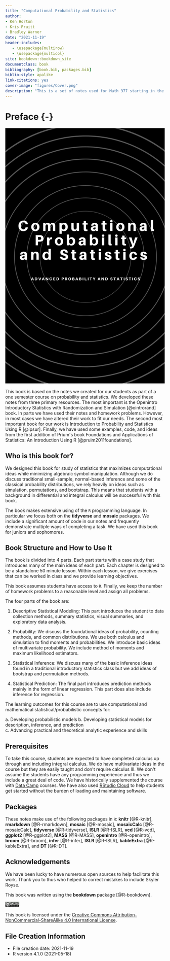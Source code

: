 ```yaml
--- 
title: "Computational Probability and Statistics"
author: 
- Ken Horton
- Kris Pruitt
- Bradley Warner
date: "2021-11-19"
header-includes:
   - \usepackage{multirow}
   - \usepackage{multicol}
site: bookdown::bookdown_site
documentclass: book
bibliography: [book.bib, packages.bib]
biblio-style: apalike
link-citations: yes
cover-image: "figures/Cover.png"
description: "This is a set of notes used for Math 377 starting in the fall of 2020 that has been compiled into a book."
---
```


# Preface {-}


<img src="./figures/Cover.png" width="705" />
  

This book is based on the notes we created for our students as part of a one semester course on probability and statistics. We developed these notes from three primary resources. The most important is the Openintro Introductory Statistics with Randomization and Simulation [@ointrorand] book. In parts we have used their notes and homework problems. However, in most cases we have altered their work to fit our needs. The second most important book for our work is Introduction to Probability and Statistics Using R [@ipsur]. Finally, we have used some examples, code, and ideas from the first addition of Prium's book Foundations and Applications of Statistics: An Introduction Using R [@pruim2011foundations].  

## Who is this book for?

We designed this book for study of statistics that maximizes computational ideas while minimizing algebraic symbol manipulation. Although we do discuss traditional small-sample, normal-based inference and some of the classical probability distributions, we rely heavily on ideas such as simulation, permutations, and bootstrap. This means that students with a background in differential and integral calculus will be successful with this book. 

The book makes extensive using of the `R` programming language. In particular we focus both on the **tidyverse** and **mosaic** packages. We include a significant amount of code in our notes and frequently demonstrate multiple ways of completing a task. We have used this book for juniors and sophomores.

## Book Structure and How to Use It

The book is divided into 4 parts. Each part starts with a case study that introduces many of the main ideas of each part. Each chapter is designed to be a standalone 50 minute lesson. Within each lesson, we give exercises that can be worked in class and we provide learning objectives. 

This book assumes students have access to `R`. Finally, we keep the number of homework problems to a reasonable level and assign all problems.

The four parts of the book are:

1. Descriptive Statistical Modeling: This part introduces the student to data collection methods, summary statistics, visual summaries, and exploratory data analysis. 

2. Probability: We discuss the foundational ideas of probability, counting methods, and common distributions. We use both calculus and simulation to find moments and probabilities. We introduce basic ideas of multivariate probability. We include method of moments and maximum likelihood estimators.

3. Statistical Inference: We discuss many of the basic inference ideas found in a traditional introductory statistics class but we add ideas of bootstrap and permutation methods. 

4. Statistical Prediction: The final part introduces prediction methods mainly in the form of linear regression. This part does also include inference for regression.


The learning outcomes for this course are to use computational and mathematical statistical/probabilistic concepts for:

a.	Developing probabilistic models 
b.	Developing statistical models for description, inference, and prediction  
c.	Advancing practical and theoretical analytic experience and skills


## Prerequisites

To take this course, students are expected to have completed calculus up through and including integral calculus. We do have multivariate ideas in the course but they are easily taught and don't require calculus III.  We don't assume the students have any programming experience and thus we include a great deal of code. We have historically supplemented the course with [Data Camp](http://datacamp.com/) courses. We have also used [RStudio Cloud](http://rstudio.cloud) to help students get started without the burden of loading and maintaining software.

## Packages

These notes make use of the following packages in `R`: **knitr** [@R-knitr], **rmarkdown** [@R-rmarkdown], **mosaic** [@R-mosaic], **mosaicCalc** [@R-mosaicCalc], **tidyverse** [@R-tidyverse], **ISLR** [@R-ISLR], **vcd** [@R-vcd], **ggplot2** [@R-ggplot2], **MASS** [@R-MASS], **openintro** [@R-openintro], **broom** [@R-broom], **infer** [@R-infer],  **ISLR** [@R-ISLR], **kableExtra** [@R-kableExtra], and **DT** [@R-DT].

## Acknowledgements 

We have been lucky to have numerous open sources to help facilitate this work.  Thank you to thus who helped to correct mistakes to include Skyler Royse.

This book was written using the **bookdown** package [@R-bookdown].

<img src="./figures/by-nc-sa.png" width="44" />


This book is licensed under the [Creative Commons Attribution-NonCommercial-ShareAlike 4.0 International License](http://creativecommons.org/licenses/by-nc-sa/4.0/).



## File Creation Information 

  * File creation date: 2021-11-19
  * R version 4.1.0 (2021-05-18)




